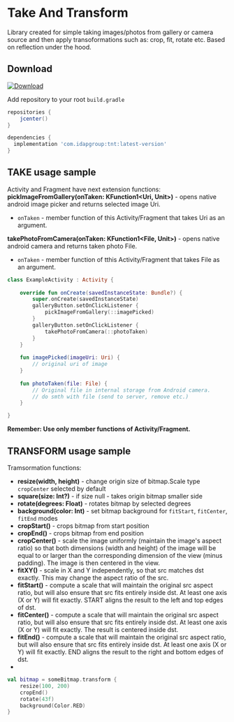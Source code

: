 Take And Transform
============
Library created for simple taking images/photos from gallery or camera source and then apply transoformations such as: crop, fit, rotate etc. Based on reflection under the hood.

Download
--------

[ ![Download](https://api.bintray.com/packages/idapgroup/kotlin/TNT/images/download.svg?version=1.0.0) ](https://bintray.com/idapgroup/kotlin/TNT/1.0.0/link)

Add repository to your root `build.gradle`

```groovy
repositories {
    jcenter()
}
```

```groovy
dependencies {
  implementation 'com.idapgroup:tnt:latest-version'
}
```

TAKE usage sample
-------------

Activity and Fragment have next extension functions:
__pickImageFromGallery(onTaken: KFunction1<Uri, Unit>)__ - opens native android image picker and returns selected image Uri.
* `onTaken` - member function of this Activity/Fragment that takes Uri as an argument.

__takePhotoFromCamera(onTaken: KFunction1<File, Unit>)__ - opens native android camera and returns taken photo File.
* `onTaken` - member function of tthis Activity/Fragment that takes File as an argument.

```kotlin
class ExampleActivity : Activity {
    
    override fun onCreate(savedInstanceState: Bundle?) {
        super.onCreate(savedInstanceState)
        galleryButton.setOnClickListener {
            pickImageFromGallery(::imagePicked)
        }
        galleryButton.setOnClickListener {
            takePhotoFromCamera(::photoTaken)
        }
    }
    
    fun imagePicked(imageUri: Uri) {
        // original uri of image
    }
    
    fun photoTaken(file: File) {
        // Original file in internal storage from Android camera. 
        // do smth with file (send to server, remove etc.)
    }

}
```

__Remember: Use only member functions of Activity/Fragment.__

TRANSFORM usage sample
-------------

Tramsormation functions:
* __resize(width, height)__ - change origin size of bitmap.Scale type `cropCenter` selected by default 
* __square(size: Int?)__ - if size null - takes origin bitmap smaller side
* __rotate(degrees: Float)__ - rotates bitmap by selected degrees
* __background(color: Int)__ - set bitmap background for `fitStart`, `fitCenter`, `fitEnd` modes
* __cropStart()__ - crops bitmap from start position
* __cropEnd()__ - crops bitmap from end position
* __cropCenter()__ - scale the image uniformly (maintain the image's aspect ratio) so
that both dimensions (width and height) of the image will be equal
to or larger than the corresponding dimension of the view
(minus padding). The image is then centered in the view.
* __fitXY()__ - scale in X and Y independently, so that src matches dst exactly. This may change the
aspect ratio of the src.
* __fitStart()__ - compute a scale that will maintain the original src aspect ratio, but will also ensure
that src fits entirely inside dst. At least one axis (X or Y) will fit exactly. START
aligns the result to the left and top edges of dst.
* __fitCenter()__ - compute a scale that will maintain the original src aspect ratio, but will also ensure
that src fits entirely inside dst. At least one axis (X or Y) will fit exactly. The
result is centered inside dst.
* __fitEnd()__ - compute a scale that will maintain the original src aspect ratio, but will also ensure
that src fits entirely inside dst. At least one axis (X or Y) will fit exactly. END
aligns the result to the right and bottom edges of dst.
* 
```kotlin
val bitmap = someBitmap.transform {
    resize(100, 200)
    cropEnd()
    rotate(43f)
    background(Color.RED)
}
```


